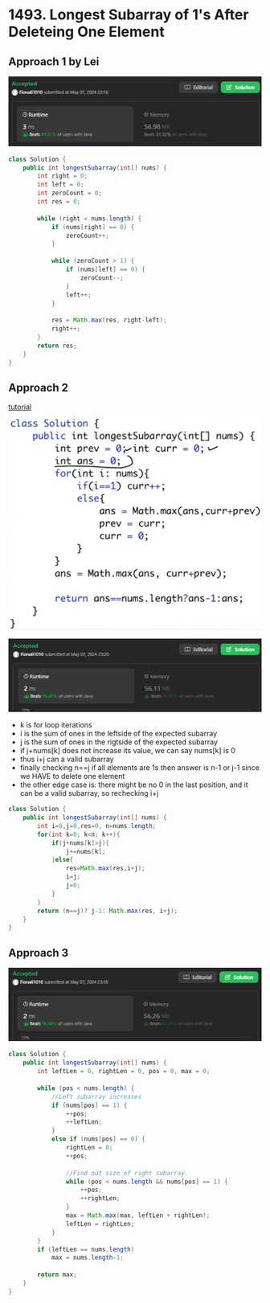 # 1493. Longest Subarray of 1's After Deleteing One Element

## Approach 1 by Lei

![alt text](image-6.png)

```java
class Solution {
    public int longestSubarray(int[] nums) {
        int right = 0;
        int left = 0;
        int zeroCount = 0;
        int res = 0;

        while (right < nums.length) {
            if (nums[right] == 0) {
                zeroCount++;
            }
          
            while (zeroCount > 1) {
                if (nums[left] == 0) {
                    zeroCount--;
                }
                left++;
            }

            res = Math.max(res, right-left);
            right++;
        }
        return res;
    }
}
```

## Approach 2

[tutorial](https://www.youtube.com/watch?v=jhBrybXSFTs)

![alt text](image-9.png)

![alt text](image-7.png)

- k is for loop iterations
- i is the sum of ones in the leftside of the expected subarray
- j is the sum of ones in the rigtside of the expected subarray
- if j+nums[k] does not increase its value, we can say nums[k] is 0
- thus i+j can a valid subarray
- finally checking n==j if all elements are 1s then answer is n-1 or j-1 since we HAVE to delete one element
- the other edge case is: there might be no 0 in the last position, and it can be a valid subarray, so rechecking i+j

```java
class Solution {
    public int longestSubarray(int[] nums) {
        int i=0,j=0,res=0, n=nums.length;
        for(int k=0; k<n; k++){
            if(j+nums[k]>j){
                j+=nums[k];
            }else{
                res=Math.max(res,i+j);
                i=j;
                j=0;
            }
        }
        return (n==j)? j-1: Math.max(res, i+j);
    }
}
```

## Approach 3

![alt text](image-8.png)

```java
class Solution {
    public int longestSubarray(int[] nums) {
        int leftLen = 0, rightLen = 0, pos = 0, max = 0;
        
        while (pos < nums.length) {
            //Left subarray increases
            if (nums[pos] == 1) {
                ++pos;
                ++leftLen;
            }
            else if (nums[pos] == 0) {
                rightLen = 0;
                ++pos;
                
                //Find out size of right subarray.
                while (pos < nums.length && nums[pos] == 1) {
                    ++pos;
                    ++rightLen;
                }
                max = Math.max(max, leftLen + rightLen);
                leftLen = rightLen;
            }
        }
        if (leftLen == nums.length)
            max = nums.length-1;
        
        return max;
    }
}
```